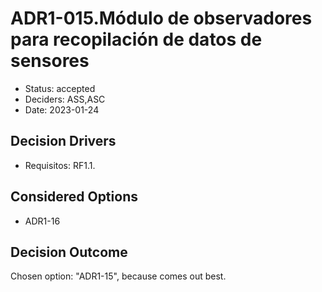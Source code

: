 # ADR1-015.Módulo de observadores para recopilación de datos de sensores

* Status: accepted
* Deciders: ASS,ASC
* Date: 2023-01-24

## Decision Drivers

* Requisitos: RF1.1.

## Considered Options

* ADR1-16

## Decision Outcome

Chosen option: "ADR1-15", because comes out best.
